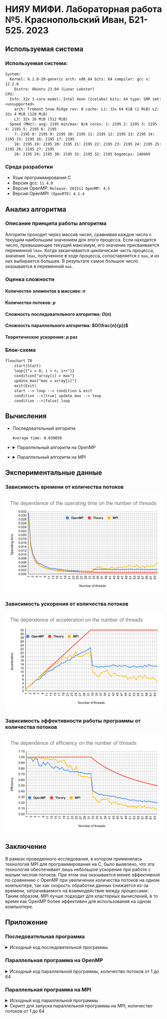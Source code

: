 # НИЯУ МИФИ. Лабораторная работа №5. Краснопольский Иван, Б21-525. 2023

## Используемая система

### Используемая система:

```text
System:
  Kernel: 6.2.0-20-generic arch: x86_64 bits: 64 compiler: gcc v: 12.2.0
    Distro: Ubuntu 23.04 (Lunar Lobster)
CPU:
  Info: 32x 1-core model: Intel Xeon (Icelake) bits: 64 type: SMP smt: <unsupported>
    arch: Tremont Snow Ridge rev: 0 cache: L1: 32x 64 KiB (2 MiB) L2: 32x 4 MiB (128 MiB)
    L3: 32x 16 MiB (512 MiB)
  Speed (MHz): avg: 2195 min/max: N/A cores: 1: 2195 2: 2195 3: 2195 4: 2195 5: 2195 6: 2195
    7: 2195 8: 2195 9: 2195 10: 2195 11: 2195 12: 2195 13: 2195 14: 2195 15: 2195 16: 2195 17: 2195
    18: 2195 19: 2195 20: 2195 21: 2195 22: 2195 23: 2195 24: 2195 25: 2195 26: 2195 27: 2195
    28: 2195 29: 2195 30: 2195 31: 2195 32: 2195 bogomips: 140469
```

### Среда разработки

- Язык программирования C
- Версия gcc: `11.4.0`
- Версия OpenMP: `Release: 201511 OpenMP: 4.5`
- Версия OpenMPI: `(OpenRTE) 4.1.4`

## Анализ алгоритма

### Описание принципа работы алгоритма

Алгоритм проходит через массив чисел, сравнивая каждое число с текущим наибольшим значением для этого процесса. Если
находится число, превышающее текущий максимум, его значение присваивается переменной `lmax`. Когда заканчивается
циклическая часть процесса, значение `lmax`, полученное в ходе процесса, сопоставляется с `max`, и из них выбирается
большее. В результате самое большое число оказывается в переменной `max`.

### Оценка сложности

#### Количество элементов в массиве: $n$

#### Количество потоков: $p$

#### Сложность последовательного алгоритма: $O(n)$

#### Сложность параллельного алгоритма: $O(\frac{n}{p})$

#### Теоретическое ускорение: $p$ раз

### Блок-схема

```mermaid
flowchart TB
    start(Start)
    loop{{"i = 0; i < n; i++"}}
    condition{"array[i] > max"}
    update_max["max = array[i]"]
    exit(Exit)
    start --> loop --> condition & exit
    condition -->|true| update_max --> loop
    condition -->|false| loop
```

## Вычисления

- Последовательный алгоритм

  ```text
  Average time: 0.030050
  ```

- <details>
  <summary>Параллельный алгоритм на OpenMP</summary>

  ```text
  Threads	Time
  1	0.030894
  2	0.015713
  3	0.010437
  4	0.008325
  5	0.006337
  6	0.005347
  7	0.005204
  8	0.004569
  9	0.003781
  10	0.003587
  11	0.003097
  12	0.002961
  13	0.002867
  14	0.002748
  15	0.002467
  16	0.002368
  17	0.002306
  18	0.002100
  19	0.002097
  20	0.002015
  21	0.001899
  22	0.001908
  23	0.001780
  24	0.001746
  25	0.001654
  26	0.001618
  27	0.001566
  28	0.001518
  29	0.001501
  30	0.001457
  31	0.001409
  32	0.001362
  33	0.002303
  34	0.002372
  35	0.002396
  36	0.002487
  37	0.002395
  38	0.002439
  39	0.002390
  40	0.002384
  41	0.002375
  42	0.002344
  43	0.002260
  44	0.002324
  45	0.002420
  46	0.002318
  47	0.002392
  48	0.002323
  49	0.002340
  50	0.002430
  51	0.002476
  52	0.002411
  53	0.002349
  54	0.002461
  55	0.002438
  56	0.002366
  57	0.002457
  58	0.002300
  59	0.002407
  60	0.002248
  61	0.002318
  62	0.002370
  63	0.002381
  64	0.002364
  ```

</details>

- <details>
  <summary>Параллельный алгоритм на MPI</summary>

  ```text
  Threads	Time
  1	0.027952
  2	0.013974
  3	0.009372
  4	0.007132
  5	0.005707
  6	0.004690
  7	0.004023
  8	0.003563
  9	0.003158
  10	0.002885
  11	0.002607
  12	0.002438
  13	0.002233
  14	0.002060
  15	0.001951
  16	0.001925
  17	0.001769
  18	0.001680
  19	0.001551
  20	0.001592
  21	0.001613
  22	0.001492
  23	0.001549
  24	0.001485
  25	0.001347
  26	0.001552
  27	0.001543
  28	0.001520
  29	0.001475
  30	0.001421
  31	0.001400
  32	0.001380
  33	0.002795
  34	0.002973
  35	0.003460
  36	0.003741
  37	0.002995
  38	0.002823
  39	0.002772
  40	0.002522
  41	0.003136
  42	0.003653
  43	0.003021
  44	0.003080
  45	0.003529
  46	0.003532
  47	0.003415
  48	0.003856
  49	0.003566
  50	0.004455
  51	0.004038
  52	0.004129
  53	0.003718
  54	0.004755
  55	0.003730
  56	0.003396
  57	0.004191
  58	0.003401
  59	0.004221
  60	0.003974
  61	0.004332
  62	0.003956
  63	0.004262
  64	0.005747
  ```

</details>

## Экспериментальные данные

### Зависимость времени от количества потоков

![image](assets/The%20dependence%20of%20the%20operating%20time%20on%20the%20number%20of%20threads.svg)

### Зависимость ускорения от количества потоков

![image](assets/The%20dependence%20of%20acceleration%20on%20the%20number%20of%20threads.svg)

### Зависимость эффективности работы программы от количества потоков

![image](assets/The%20dependence%20of%20efficiency%20on%20the%20number%20of%20threads.svg)

## Заключение

В рамках проведенного исследования, в котором применялась технология MPI для программирования на C, было выявлено, что
эта технология обеспечивает лишь небольшое ускорение при работе с малым числом потоков. При этом она оказывается менее
эффективной по сравнению с OpenMP при увеличении количества потоков на одном компьютере, так как скорость обработки
данных снижается из-за времени, затрачиваемого на взаимодействие между процессами. Таким образом, MPI лучше подходит для
кластерных вычислений, в то время как OpenMP более эффективен для использования на одном компьютере.

## Приложение

### Последовательная программа

<details>
  <summary>Исходный код последовательной программы</summary>

```c++
#include <stdio.h>
#include <stdlib.h>
#include <omp.h>

int main(int argc, char **argv) {
    const int count = 10000000;
    const int random_seed = 1337;
    const int iterations = 25;

    srand(random_seed);

    int max;
    int *array = malloc(count * sizeof(int));
    for (int i = 0; i < count; i++) { array[i] = rand(); }

    double start_time, end_time, total = 0;

    for (int j = 0; j < iterations; j++) {
        max = -1;
        for (int i = 0; i < count; i++) { array[i] = rand(); }
        start_time = omp_get_wtime();
        for (int i = 0; i < count; i++) {
            if (array[i] > max) {
                max = array[i];
            }
        }
        end_time = omp_get_wtime();
        total += end_time - start_time;
    }

    printf("Average time: %f\n", total / (double) iterations);


    free(array);
    return 0;
}
```

</details>

### Параллельная программа на OpenMP

<details>
  <summary>Исходный код параллельной программы, количество потоков от 1 до 64</summary>

```c++
#include <stdio.h>
#include <stdlib.h>
#include <omp.h>

int main(int argc, char **argv) {
    const int count = 10000000;
    const int random_seed = 1337;
    const int iterations = 25;
    const int max_threads = 64;

    srand(random_seed);

    int max;
    int *array = malloc(count * sizeof(int));

    double start_time, end_time, total;
    printf("Threads\tTime\n");
    for (int threads = 1; threads <= max_threads; threads++) {
        total = 0;

        for (int j = 0; j < iterations; j++) {
            for (int i = 0; i < count; i++) { array[i] = rand(); }
            max = -1;
            start_time = omp_get_wtime();
#pragma omp parallel num_threads(threads) shared(array, count) reduction(max: max) default(none)
            {
#pragma omp for
                for (int i = 0; i < count; i++) {
                    if (array[i] > max) {
                        max = array[i];
                    }
                }
            }
            end_time = omp_get_wtime();
            total += end_time - start_time;
        }
        printf("%d\t%f\n", threads, total / (double) iterations);
    }

    free(array);
    return 0;
}
```

</details>

### Параллельная программа на MPI

<details>
  <summary>Исходный код параллельной программы</summary>

```c++
#include <stdio.h>
#include <stdlib.h>
#include <mpi.h>

int main(int argc, char **argv) {
    const int count = 10000000;
    const int random_seed = 1337;
    const int iterations = 25;

    srand(random_seed);

    int max;
    int *array = (int *) malloc(count * sizeof(int));

    MPI_Init(&argc, &argv);

    int rank, size;
    MPI_Comm_rank(MPI_COMM_WORLD, &rank);
    MPI_Comm_size(MPI_COMM_WORLD, &size);
    int chunk = count / size;

    double start_time, end_time, total = 0;
    for (int iteration = 0; iteration < iterations; iteration++) {
        if (rank == 0) {
            for (int i = 0; i < count; i++) { array[i] = rand(); }
        }

        MPI_Bcast(array, count, MPI_INT, 0, MPI_COMM_WORLD);

        start_time = MPI_Wtime();

        int lmax = array[0];
        for (int i = chunk * rank; i < count && i < chunk * (rank + 1); i++) {
            if (array[i] > lmax) {
                lmax = array[i];
            }
        }

        MPI_Reduce(&lmax, &max, 1, MPI_INT, MPI_MAX, 0, MPI_COMM_WORLD);

        end_time = MPI_Wtime();
        total += end_time - start_time;
    }

    if (rank == 0) {
        printf("%d\t%f\n", size, total / (double) iterations);
    }

    MPI_Finalize();

    free(array);
    return 0;
}
```

</details>

<details>
  <summary>Скрипт для запуска параллельной программы на MPI, количество потоков от 1 до 64</summary>

```bash
#!/bin/bash

EXECUTABLE="./cmake-build-debug/lab"

echo -e "Threads\tTime"

for threads in {1..32}
do
    mpiexec -n $threads $EXECUTABLE
done

for threads in {33..64}
do
    mpiexec -n $threads --oversubscribe $EXECUTABLE
done
```

</details>
